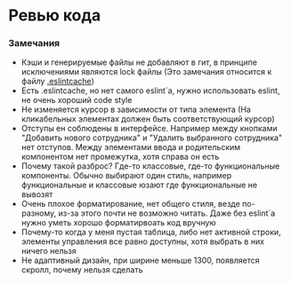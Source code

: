# Ревью кода

### Замечания
- Кэши и генерируемые файлы не добавляют в гит, в принципе исключениями являются lock файлы (Это замечания относится к файлу [.eslintcache](./.eslintcache))
- Есть .eslintcache, но нет самого eslint`а, нужно использовать eslint, не очень хороший code style
- Не изменяется курсор в зависимости от типа элемента (На кликабельных элементах должен быть соответствующий курсор)
- Отступы ен соблюдены в интерфейсе. Например между кнопками "Добавить нового сотрудника" и "Удалить выбранного сотрудника" нет отступов. Между элементами ввода и родительским компонентом нет промежутка, хотя справа он есть
- Почему такой разброс? Где-то классовые, где-то функциональные компоненты. Обычно выбирают один стиль, например функциональные и классовые юзают где функциональные не вывозят
- Очень плохое форматирование, нет общего стиля, везде по-разному, из-за этого почти не возможно читать. Даже без eslint`а нужно уметь хорошо форматирвоать код вручную
- Почему-то когда у меня пустая таблица, либо нет активной строки, элементы управления все равно доступны, хотя выбрать в них ничего нельзя
- Не адаптивный дизайн, при ширине меньше 1300, появляется скролл, почему нельзя сделать 
